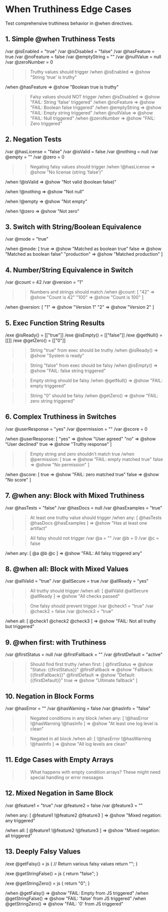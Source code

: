 # When Truthiness Edge Cases

Test comprehensive truthiness behavior in @when directives.

## 1. Simple @when Truthiness Tests

/var @isEnabled = "true"
/var @isDisabled = "false"
/var @hasFeature = true
/var @noFeature = false
/var @emptyString = ""
/var @nullValue = null
/var @zeroNumber = 0

>> Truthy values should trigger
/when @isEnabled => @show "String 'true' is truthy"

/when @hasFeature => @show "Boolean true is truthy"

>> Falsy values should NOT trigger
/when @isDisabled => @show "FAIL: String 'false' triggered"
/when @noFeature => @show "FAIL: Boolean false triggered"
/when @emptyString => @show "FAIL: Empty string triggered"
/when @nullValue => @show "FAIL: Null triggered"
/when @zeroNumber => @show "FAIL: Zero triggered"

## 2. Negation Tests

/var @hasLicense = "false"
/var @isValid = false
/var @nothing = null
/var @empty = ""
/var @zero = 0

>> Negating falsy values should trigger
/when !@hasLicense => @show "No license (string 'false')"

/when !@isValid => @show "Not valid (boolean false)"

/when !@nothing => @show "Not null"

/when !@empty => @show "Not empty"

/when !@zero => @show "Not zero"

## 3. Switch with String/Boolean Equivalence

/var @mode = "true"

/when @mode: [
true => @show "Matched as boolean true"
false => @show "Matched as boolean false"
  "production" => @show "Matched production"
]

## 4. Number/String Equivalence in Switch

/var @count = 42
/var @version = "1"

>> Numbers and strings should match
/when @count: [
  "42" => @show "Count is 42"
  "100" => @show "Count is 100"
]

/when @version: [
  "1" => @show "Version 1"
  "2" => @show "Version 2"
]

## 5. Exec Function String Results

/exe @isReady() = [["true"]]
/exe @isEmpty() = [["false"]]
/exe @getNull() = [[]]
/exe @getZero() = [["0"]]

>> String "true" from exec should be truthy
/when @isReady() => @show "System is ready"

>> String "false" from exec should be falsy
/when @isEmpty() => @show "FAIL: false string triggered"

>> Empty string should be falsy
/when @getNull() => @show "FAIL: empty triggered"

>> String "0" should be falsy
/when @getZero() => @show "FAIL: zero string triggered"

## 6. Complex Truthiness in Switches

/var @userResponse = "yes"
/var @permission = ""
/var @score = 0

/when @userResponse: [
  "yes" => @show "User agreed"
  "no" => @show "User declined"
true => @show "Truthy response"
]

>> Empty string and zero shouldn't match true
/when @permission: [
true => @show "FAIL: empty matched true"
false => @show "No permission"
]

/when @score: [
true => @show "FAIL: zero matched true"
false => @show "No score"
]

## 7. @when any: Block with Mixed Truthiness

/var @hasTests = "false"
/var @hasDocs = null
/var @hasExamples = "true"

>> At least one truthy value should trigger
/when any: [
  @hasTests
  @hasDocs
  @hasExamples
] => @show "Has at least one artifact"

>> All falsy should not trigger
/var @a = ""
/var @b = 0
/var @c = false

/when any: [
  @a
  @b
  @c
] => @show "FAIL: All falsy triggered any"

## 8. @when all: Block with Mixed Values

/var @allValid = "true"
/var @allSecure = true
/var @allReady = "yes"

>> All truthy should trigger
/when all: [
  @allValid
  @allSecure
  @allReady
] => @show "All checks passed"

>> One falsy should prevent trigger
/var @check1 = "true"
/var @check2 = false
/var @check3 = "true"

/when all: [
  @check1
  @check2
  @check3
] => @show "FAIL: Not all truthy but triggered"

## 9. @when first: with Truthiness

/var @firstStatus = null
/var @firstFallback = ""
/var @firstDefault = "active"

>> Should find first truthy
/when first: [
  @firstStatus => @show "Status: {{firstStatus}}"
  @firstFallback => @show "Fallback: {{firstFallback}}"
  @firstDefault => @show "Default: {{firstDefault}}"
true => @show "Ultimate fallback"
]

## 10. Negation in Block Forms

/var @hasError = ""
/var @hasWarning = false
/var @hasInfo = "false"

>> Negated conditions in any block
/when any: [
  !@hasError
  !@hasWarning
  !@hasInfo
] => @show "At least one log level is clean"

>> Negated in all block
/when all: [
  !@hasError
  !@hasWarning
  !@hasInfo
] => @show "All log levels are clean"

## 11. Edge Cases with Empty Arrays

>> What happens with empty condition arrays?
>> These might need special handling or error messages

## 12. Mixed Negation in Same Block

/var @feature1 = "true"
/var @feature2 = false
/var @feature3 = ""

/when any: [
  @feature1
  !@feature2
  @feature3
] => @show "Mixed negation: any triggered"

/when all: [
  @feature1
  !@feature2
  !@feature3
] => @show "Mixed negation: all triggered"

## 13. Deeply Falsy Values

/exe @getFalsy() = js {
  // Return various falsy values
return "";
}

/exe @getStringFalse() = js {
return "false";
}

/exe @getStringZero() = js {
return "0";
}

/when @getFalsy() => @show "FAIL: Empty from JS triggered"
/when @getStringFalse() => @show "FAIL: 'false' from JS triggered"
/when @getStringZero() => @show "FAIL: '0' from JS triggered"